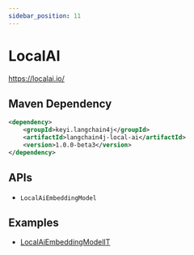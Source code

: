 ```yaml
---
sidebar_position: 11
---
```


# LocalAI

https://localai.io/


## Maven Dependency

```xml
<dependency>
    <groupId>keyi.langchain4j</groupId>
    <artifactId>langchain4j-local-ai</artifactId>
    <version>1.0.0-beta3</version>
</dependency>
```

## APIs

- `LocalAiEmbeddingModel`


## Examples

- [LocalAiEmbeddingModelIT](https://github.com/langchain4j/langchain4j/blob/main/langchain4j-local-ai/src/test/java/dev/langchain4j/model/localai/LocalAiEmbeddingModelIT.java)
